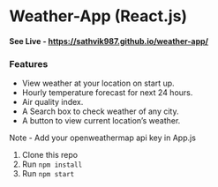 # Weather-App (React.js)

#### See Live - https://sathvik987.github.io/weather-app/

### Features

- View weather at your location on start up.
- Hourly temperature forecast for next 24 hours.
- Air quality index.
- A Search box to check weather of any city.
- A button to view current location’s weather.


Note - Add your openweathermap api key in App.js

1. Clone this repo
2. Run `npm install`
3. Run `npm start`
